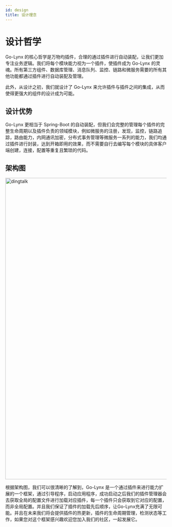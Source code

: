 ```yaml
---
id: design
title: 设计理念
---
```


# 设计哲学

Go-Lynx 的核心哲学是万物均插件，合理的通过插件进行自动装配，让我们更加专注业务逻辑。我们将每个模块能力视为一个插件，使插件成为 Go-Lynx 的灵魂。所有第三方组件、数据库管理、消息队列、监控、链路和微服务需要的所有其他功能都通过插件进行自动装配及管理。

此外，从设计之初，我们就设计了 Go-Lynx 来允许插件与插件之间的集成，从而使得更强大的组件的设计成为可能。


## 设计优势

Go-Lynx 更相当于 Spring-Boot 的自动装配，但我们会完整的管理每个插件的完整生命周期以及插件负责的领域模块，例如微服务的注册，发现，监控，链路追踪，路由能力，内网通讯加密，分布式事务管理等微服务一系列的能力，我们均通过插件进行封装，达到开箱即用的效果，而不需要自行去编写每个模块的具体客户端创建，连接，配置等重复且繁琐的代码。

## 架构图

<img alt="dingtalk" src="/img/architecture_diagram.png" width="940"/>

根据架构图，我们可以很清晰的了解到，Go-Lynx 是一个通过插件来进行能力扩展的一个框架，通过引导程序，启动应用程序，成功启动之后我们的插件管理器会去获取全局的配置文件进行加载对应插件，每一个插件只会获取到它对应的配置，而非全局配置。并且我们保证了插件的加载先后顺序，让Go-Lynx充满了无限可能。并且在未来我们将会提供插件的热更新，插件的生命周期管理，检测状态等工作，如果您对这个框架感兴趣欢迎您加入我们的社区，一起发展它。